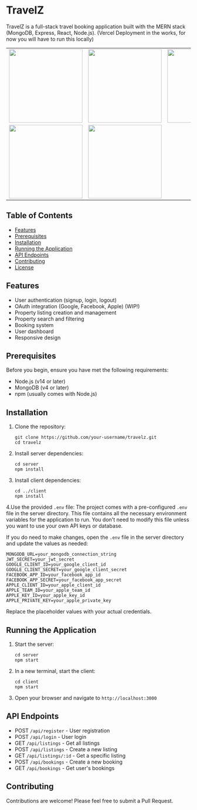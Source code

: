 # TravelZ

TravelZ is a full-stack travel booking application built with the MERN stack (MongoDB, Express, React, Node.js). 
(Vercel Deployment in the works, for now you will have to run this locally)

<div align="center">
  <table>
    <tr>
      <td align="center">
        <img src="https://github.com/user-attachments/assets/ff9655c7-b6c3-42c9-9310-da5e325df4ee" width="200"/>
      </td>
      <td align="center">
        <img src="https://github.com/user-attachments/assets/eba035aa-71f5-4247-9fe7-e6113fe6d601" width="200"/>
      </td>
      <td align="center">
        <img src="https://github.com/user-attachments/assets/0d65f746-753e-47a7-bbb6-2297c5a03516" width="200"/>
      </td>
    </tr>
    <tr>
      <td align="center">
        <img src="https://github.com/user-attachments/assets/3fa63d47-d206-479b-9683-c6c57d6b24ca" width="200"/>
      </td>
      <td align="center">
        <img src="https://github.com/user-attachments/assets/3e0940a8-77d1-4cd2-ad83-7c7fc4652d08" width="200"/>
      </td>
    </tr>
  </table>
</div>




## Table of Contents

- [Features](#features)
- [Prerequisites](#prerequisites)
- [Installation](#installation)
- [Running the Application](#running-the-application)
- [API Endpoints](#api-endpoints)
- [Contributing](#contributing)
- [License](#license)

## Features

- User authentication (signup, login, logout)
- OAuth integration (Google, Facebook, Apple) (WIP!)
- Property listing creation and management
- Property search and filtering
- Booking system
- User dashboard
- Responsive design

## Prerequisites

Before you begin, ensure you have met the following requirements:

- Node.js (v14 or later)
- MongoDB (v4 or later)
- npm (usually comes with Node.js)

## Installation

1. Clone the repository:
   ```
   git clone https://github.com/your-username/travelz.git
   cd travelz
   ```

2. Install server dependencies:
   ```
   cd server
   npm install
   ```

3. Install client dependencies:
   ```
   cd ../client
   npm install
   ```

4.Use the provided `.env` file:
   The project comes with a pre-configured `.env` file in the server directory. This file contains all the necessary environment variables for the application to run. You don't need to modify this file unless you want to use your own API keys or database.

   If you do need to make changes, open the `.env` file in the server directory and update the values as needed:
   ```
   MONGODB_URL=your_mongodb_connection_string
   JWT_SECRET=your_jwt_secret
   GOOGLE_CLIENT_ID=your_google_client_id
   GOOGLE_CLIENT_SECRET=your_google_client_secret
   FACEBOOK_APP_ID=your_facebook_app_id
   FACEBOOK_APP_SECRET=your_facebook_app_secret
   APPLE_CLIENT_ID=your_apple_client_id
   APPLE_TEAM_ID=your_apple_team_id
   APPLE_KEY_ID=your_apple_key_id
   APPLE_PRIVATE_KEY=your_apple_private_key
   ```

   Replace the placeholder values with your actual credentials.

## Running the Application

1. Start the server:
   ```
   cd server
   npm start
   ```

2. In a new terminal, start the client:
   ```
   cd client
   npm start
   ```

3. Open your browser and navigate to `http://localhost:3000`

## API Endpoints

- POST `/api/register` - User registration
- POST `/api/login` - User login
- GET `/api/listings` - Get all listings
- POST `/api/listings` - Create a new listing
- GET `/api/listings/:id` - Get a specific listing
- POST `/api/bookings` - Create a new booking
- GET `/api/bookings` - Get user's bookings

## Contributing

Contributions are welcome! Please feel free to submit a Pull Request.
